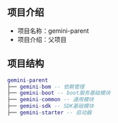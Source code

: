 ## 项目介绍

- 项目名称：gemini-parent
- 项目介绍：父项目

## 项目结构

```lua 
gemini-parent
├── gemini-bom -- 依赖管理
├── gemini-boot -- boot服务基础模块
├── gemini-common -- 通用模块
├── gemini-sdk -- SDK基础模块
├── gemini-starter -- 启动器
```